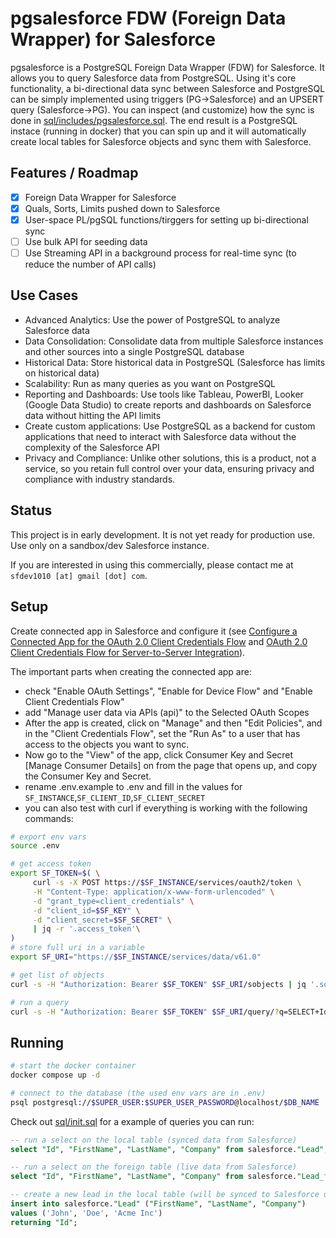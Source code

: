 # pgsalesforce FDW (Foreign Data Wrapper) for Salesforce
pgsalesforce is a PostgreSQL Foreign Data Wrapper (FDW) for Salesforce. It allows you to query Salesforce data from PostgreSQL. Using it's core functionality, a bi-directional data sync between Salesforce and PostgreSQL can be simply implemented using triggers (PG->Salesforce) and an UPSERT query (Salesforce->PG).
You can inspect (and customize) how the sync is done in [sql/includes/pgsalesforce.sql](sql/includes/pgsalesforce.sql).
The end result is a PostgreSQL instace (running in docker) that you can spin up and it will automatically create local tables for Salesforce objects and sync them with Salesforce.

## Features / Roadmap
- [x] Foreign Data Wrapper for Salesforce
- [x] Quals, Sorts, Limits pushed down to Salesforce
- [x] User-space PL/pgSQL functions/tirggers for setting up bi-directional sync
- [ ] Use bulk API for seeding data
- [ ] Use Streaming API in a background process for real-time sync (to reduce the number of API calls)

## Use Cases
- Advanced Analytics: Use the power of PostgreSQL to analyze Salesforce data
- Data Consolidation: Consolidate data from multiple Salesforce instances and other sources into a single PostgreSQL database
- Historical Data: Store historical data in PostgreSQL (Salesforce has limits on historical data)
- Scalability: Run as many queries as you want on PostgreSQL
- Reporting and Dashboards: Use tools like Tableau, PowerBI, Looker (Google Data Studio) to create reports and dashboards on Salesforce data without hitting the API limits
- Create custom applications: Use PostgreSQL as a backend for custom applications that need to interact with Salesforce data without the complexity of the Salesforce API
- Privacy and Compliance: Unlike other solutions, this is a product, not a service, so you retain full control over your data, ensuring privacy and compliance with industry standards.

## Status
This project is in early development. It is not yet ready for production use. Use only on a sandbox/dev Salesforce instance.

If you are interested in using this commercially, please contact me at `sfdev1010 [at] gmail [dot] com`.

## Setup

Create connected app in Salesforce and configure it (see [Configure a Connected App for the OAuth 2.0 Client Credentials Flow](https://help.salesforce.com/s/articleView?id=sf.connected_app_client_credentials_setup.htm&type=5) and [OAuth 2.0 Client Credentials Flow for Server-to-Server Integration](https://help.salesforce.com/s/articleView?id=sf.remoteaccess_oauth_client_credentials_flow.htm&type=5)).

The important parts when creating the connected app are:

- check "Enable OAuth Settings", "Enable for Device Flow" and "Enable Client Credentials Flow"
- add "Manage user data via APIs (api)" to the Selected OAuth Scopes
- After the app is created, click on "Manage" and then "Edit Policies", and in the "Client Credentials Flow", set the "Run As" to a user that has access to the objects you want to sync.
- Now go to the "View" of the app, click Consumer Key and Secret [Manage Consumer Details] on from the page that opens up, and copy the Consumer Key and Secret.
- rename .env.example to .env and fill in the values for `SF_INSTANCE`,`SF_CLIENT_ID`,`SF_CLIENT_SECRET`
- you can also test with curl if everything is working with the following commands:
```bash
# export env vars
source .env

# get access token
export SF_TOKEN=$( \
     curl -s -X POST https://$SF_INSTANCE/services/oauth2/token \
     -H "Content-Type: application/x-www-form-urlencoded" \
     -d "grant_type=client_credentials" \
     -d "client_id=$SF_KEY" \
     -d "client_secret=$SF_SECRET" \
     | jq -r '.access_token'\
)
# store full uri in a variable
export SF_URI="https://$SF_INSTANCE/services/data/v61.0"

# get list of objects
curl -s -H "Authorization: Bearer $SF_TOKEN" $SF_URI/sobjects | jq '.sobjects[].name'

# run a query
curl -s -H "Authorization: Bearer $SF_TOKEN" $SF_URI/query/?q=SELECT+Id+FROM+Account | jq
```

## Running
```bash
# start the docker container
docker compose up -d

# connect to the database (the used env vars are in .env)
psql postgresql://$SUPER_USER:$SUPER_USER_PASSWORD@localhost/$DB_NAME
```

Check out [sql/init.sql](sql/init.sql) for a example of queries you can run:
```sql
-- run a select on the local table (synced data from Salesforce)
select "Id", "FirstName", "LastName", "Company" from salesforce."Lead";

-- run a select on the foreign table (live data from Salesforce)
select "Id", "FirstName", "LastName", "Company" from salesforce."Lead_fdw";

-- create a new lead in the local table (will be synced to Salesforce using the trigger)
insert into salesforce."Lead" ("FirstName", "LastName", "Company")
values ('John', 'Doe', 'Acme Inc')
returning "Id";
```



